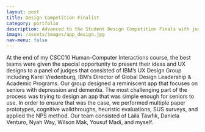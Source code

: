 ```yaml
---
layout: post
title: Design Competition Finalist
category: portfolio
description: Advanced to the Student Design Competition Finals with judges from IBM's UX Design Group
image: /assets/images/app_design.jpg
nav-menu: false
---
```


At the end of my CSCC10 Human-Computer Interactions course, the best teams were given the special opportunity to present their ideas and UX designs to a panel of judges that consisted of IBM’s UX Design Group including Karel Vredenburg, IBM’s Director of Global Design Leadership & Academic Programs. Our group designed a reminiscent app that focuses on seniors with depression and dementia. The most challenging part of the process was trying to design an app that was simple enough for seniors to use. In order to ensure that was the case, we performed multiple paper prototypes, cognitive walkthroughs, heuristic evaluations, SUS surveys, and applied the NPS method. Our team consisted of Laila Tawfik, Daniela Venturo, Nyah Way, Wilson Mak, Yousuf Madi, and myself. 